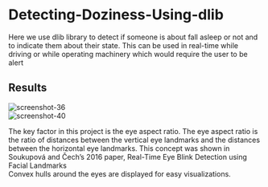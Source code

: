 # Detecting-Doziness-Using-dlib
Here we use dlib library to detect if someone is about fall asleep or not and to indicate them about their state. This can be used in real-time while driving or while operating machinery which would require the user to be alert
## Results
![screenshot-36](https://user-images.githubusercontent.com/41950483/46689335-a2829080-cbcd-11e8-89b7-f96d539f728c.png)<br />
![screenshot-40](https://user-images.githubusercontent.com/41950483/46689336-a44c5400-cbcd-11e8-8376-561dddd9f195.png)<br />

The key factor in this project is the eye aspect ratio. The eye aspect ratio is the ratio of distances between the vertical eye landmarks and the distances between the horizontal eye landmarks. This concept was shown in Soukupová and Čech’s 2016 paper, Real-Time Eye Blink Detection using Facial Landmarks<br />
Convex hulls around the eyes are displayed for easy visualizations.
